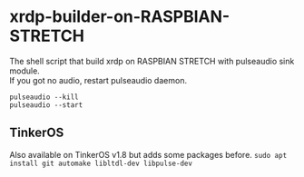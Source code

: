 # xrdp-builder-on-RASPBIAN-STRETCH
The shell script that build xrdp on RASPBIAN STRETCH with pulseaudio sink module.  
If you got no audio, restart pulseaudio daemon.

`pulseaudio --kill`  
`pulseaudio --start`  

## TinkerOS
Also available on TinkerOS v1.8 but adds some packages before.
`sudo apt install git automake libltdl-dev libpulse-dev`  
